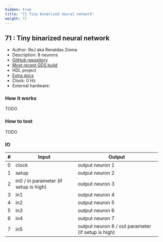 ```yaml
---
hidden: true
title: "71 Tiny binarized neural network"
weight: 72
---
```


## 71 : Tiny binarized neural network

* Author: ReJ aka Renaldas Zioma
* Description: 8 neurons
* [GitHub repository](https://github.com/rejunity/tt03-tiny-bnn)
* [Most recent GDS build](https://github.com/rejunity/tt03-tiny-bnn/actions/runs/4801780609)
* HDL project
* [Extra docs]()
* Clock: 0 Hz
* External hardware: 



### How it works

TODO


### How to test

TODO


### IO

| # | Input        | Output       |
|---|--------------|--------------|
| 0 | clock  | output neuron 1 |
| 1 | setup  | output neuron 2 |
| 2 | in0 / in parameter (if setup is high)  | output neuron 3 |
| 3 | in1  | output neuron 4 |
| 4 | in2  | output neuron 5 |
| 5 | in3  | output neuron 6 |
| 6 | in4  | output neuron 7 |
| 7 | in5  | output neuron 8 / out parameter (if setup is high) |
